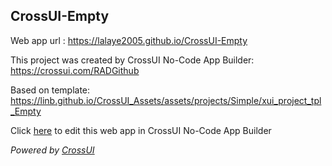 ## CrossUI-Empty
Web app url : https://lalaye2005.github.io/CrossUI-Empty

This project was created by CrossUI No-Code App Builder: https://crossui.com/RADGithub

Based on template: https://linb.github.io/CrossUI_Assets/assets/projects/Simple/xui_project_tpl_Empty

Click [here](https://crossui.com/RADGithub/#!from=github&owner=lalaye2005&repo=CrossUI-Empty) to edit this web app in CrossUI No-Code App Builder

<i>Powered by [CrossUI](https://crossui.com)</i>
